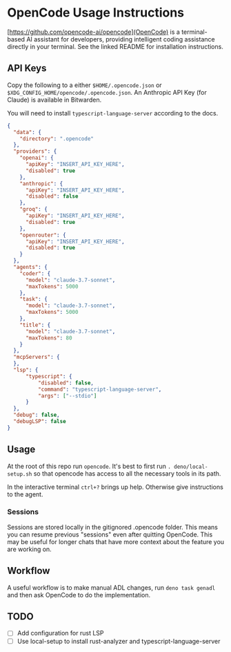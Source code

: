 # OpenCode Usage Instructions

[https://github.com/opencode-ai/opencode](OpenCode) is a terminal-based AI assistant for developers, providing intelligent coding assistance directly in your terminal. See the linked README for installation instructions.

## API Keys

Copy the following to a either `$HOME/.opencode.json` or `$XDG_CONFIG_HOME/opencode/.opencode.json`. An Anthropic API Key (for Claude) is available in Bitwarden.

You will need to install `typescript-language-server` according to the docs.

```json
{
  "data": {
    "directory": ".opencode"
  },
  "providers": {
    "openai": {
      "apiKey": "INSERT_API_KEY_HERE",
      "disabled": true
    },
    "anthropic": {
      "apiKey": "INSERT_API_KEY_HERE",
      "disabled": false
    },
    "groq": {
      "apiKey": "INSERT_API_KEY_HERE",
      "disabled": true
    },
    "openrouter": {
      "apiKey": "INSERT_API_KEY_HERE",
      "disabled": true
    }
  },
  "agents": {
    "coder": {
      "model": "claude-3.7-sonnet",
      "maxTokens": 5000
    },
    "task": {
      "model": "claude-3.7-sonnet",
      "maxTokens": 5000
    },
    "title": {
      "model": "claude-3.7-sonnet",
      "maxTokens": 80
    }
  },
  "mcpServers": {
  },
  "lsp": {
      "typescript": {
          "disabled": false,
          "command": "typescript-language-server",
          "args": ["--stdio"]
      }
  },
  "debug": false,
  "debugLSP": false
}
```

## Usage

At the root of this repo run `opencode`. It's best to first run `. deno/local-setup.sh` so that opencode has access to all the necessary tools in its path.

In the interactive terminal `ctrl+?` brings up help. Otherwise give instructions to the agent.

### Sessions

Sessions are stored locally in the gitignored .opencode folder. This means you can resume previous "sessions" even after quitting OpenCode. This may be useful for longer chats that have more context about the feature you are working on. 

## Workflow

A useful workflow is to make manual ADL changes, run `deno task genadl` and then ask OpenCode to do the implementation.

## TODO

- [ ] Add configuration for rust LSP
- [ ] Use local-setup to install rust-analyzer and typescript-language-server